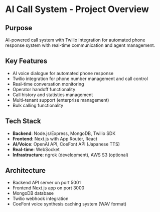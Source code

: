 # AI Call System - Project Overview

## Purpose
AI-powered call system with Twilio integration for automated phone response system with real-time communication and agent management.

## Key Features
- AI voice dialogue for automated phone response
- Twilio integration for phone number management and call control
- Real-time conversation monitoring
- Operator handoff functionality
- Call history and statistics management
- Multi-tenant support (enterprise management)
- Bulk calling functionality

## Tech Stack
- **Backend**: Node.js/Express, MongoDB, Twilio SDK
- **Frontend**: Next.js with App Router, React
- **AI/Voice**: OpenAI API, CoeFont API (Japanese TTS)
- **Real-time**: WebSocket
- **Infrastructure**: ngrok (development), AWS S3 (optional)

## Architecture
- Backend API server on port 5001
- Frontend Next.js app on port 3000
- MongoDB database
- Twilio webhook integration
- CoeFont voice synthesis caching system (WAV format)